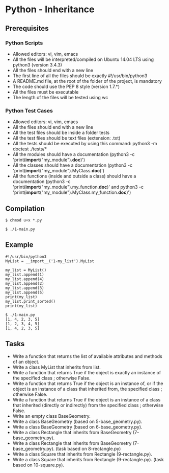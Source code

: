 # Python - Inheritance

## Prerequisites
### Python Scripts
* Allowed editors: vi, vim, emacs
* All the files will be interpreted/compiled on Ubuntu 14.04 LTS using python3 (version 3.4.3)
* All the files should end with a new line
* The first line of all the files should be exactly #!/usr/bin/python3
* A README.md file, at the root of the folder of the project, is mandatory
* The code should use the PEP 8 style (version 1.7.*)
* All the files must be executable
* The length of the files will be tested using wc
### Python Test Cases
* Allowed editors: vi, vim, emacs
* All the files should end with a new line
* All the test files should be inside a folder tests
* All the test files should be text files (extension: .txt)
* All the tests should be executed by using this command: python3 -m doctest ./tests/*
* All the modules should have a documentation (python3 -c 'print(__import__("my_module").__doc__)')
* All the classes should have a documentation (python3 -c 'print(__import__("my_module").MyClass.__doc__)')
* All the functions (inside and outside a class) should have a documentation (python3 -c 'print(__import__("my_module").my_function.__doc__)' and python3 -c 'print(__import__("my_module").MyClass.my_function.__doc__)')

## Compilation
`$ chmod u+x *.py`

`$ ./1-main.py`

## Example
```$ cat 1-main.py
#!/usr/bin/python3
MyList = __import__('1-my_list').MyList

my_list = MyList()
my_list.append(1)
my_list.append(4)
my_list.append(2)
my_list.append(3)
my_list.append(5)
print(my_list)
my_list.print_sorted()
print(my_list)

$ ./1-main.py
[1, 4, 2, 3, 5]
[1, 2, 3, 4, 5]
[1, 4, 2, 3, 5]
```

## Tasks
* Write a function that returns the list of available attributes and methods of an object.
* Write a class MyList that inherits from list.
* Write a function that returns True if the object is exactly an instance of the specified class ; otherwise False.
* Write a function that returns True if the object is an instance of, or if the object is an instance of a class that inherited from, the specified class ; otherwise False.
* Write a function that returns True if the object is an instance of a class that inherited (directly or indirectly) from the specified class ; otherwise False.
* Write an empty class BaseGeometry.
* Write a class BaseGeometry (based on 5-base_geometry.py).
* Write a class BaseGeometry (based on 6-base_geometry.py).
* Write a class Rectangle that inherits from BaseGeometry (7-base_geometry.py).
* Write a class Rectangle that inherits from BaseGeometry (7-base_geometry.py). (task based on 8-rectangle.py)
* Write a class Square that inherits from Rectangle (9-rectangle.py).
* Write a class Square that inherits from Rectangle (9-rectangle.py). (task based on 10-square.py).

